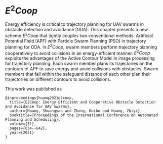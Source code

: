 # $E^2Coop$ 

Energy efficiency is critical to trajectory planning for UAV swarms in obstacle detection and avoidance (ODA). This chapter presents a new scheme $E^2Coop$ that tightly couples two conventional methods: Artificial Potential Field (APF) with Particle Swarm Planning (PSO) in trajectory planning for ODA. In $E^2Coop$, swarm members perform trajectory planning cooperatively to avoid collisions in an energy-efficient manner. $E^2Coop$ exploits the advantages of the Active Contour Model in image processing for trajectory planning. Each swarm member plans its trajectories on the contours of APF to save energy and avoid collisions with obstacles. Swarm members that fall within the safeguard distance of each other plan their trajectories on different contours to avoid collisions. 

This work was published as 
```
@inproceedings{huang2021e2coop,
  title={E2Coop: Energy Efficient and Cooperative Obstacle Detection and Avoidance for UAV Swarms},
  author={Huang, Shuangyao and Zhang, Haibo and Huang, Zhiyi},
  booktitle={Proceedings of the International Conference on Automated Planning and Scheduling},
  volume={31},
  pages={634--642},
  year={2021}
}
```
